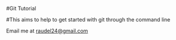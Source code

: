 #Git Tutorial

#This aims to help to get started with git through the command line

Email me at [raudel24@gmail.com](Mailto:raudel24@gmail.com)
